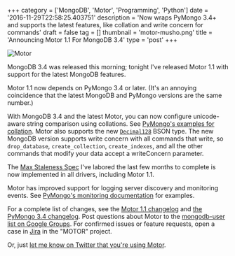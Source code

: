 +++
category = ['MongoDB', 'Motor', 'Programming', 'Python']
date = '2016-11-29T22:58:25.403751'
description = 'Now wraps PyMongo 3.4+ and supports the latest features, like collation and write concern for commands'
draft = false
tag = []
thumbnail = 'motor-musho.png'
title = 'Announcing Motor 1.1 For MongoDB 3.4'
type = 'post'
+++

<p><img style="display:block; margin-left:auto; margin-right:auto;" src="motor-musho.png" alt="Motor" border="0" /></p>

MongoDB 3.4 was released this morning; tonight I've released Motor 1.1 with support for the latest MongoDB features.

Motor 1.1 now depends on PyMongo 3.4 or later. (It's an annoying coincidence that the latest MongoDB and PyMongo versions are the same number.)

With MongoDB 3.4 and the latest Motor, you can now configure unicode-aware string comparison using collations. See <a href="http://api.mongodb.org/python/3.4.0/examples/collations.html#collation-on-operation">PyMongo's examples for collation</a>.</li> Motor also supports the new <a href="http://api.mongodb.org/python/3.4.0/api/bson/decimal128.html#bson.decimal128.Decimal128"><code>Decimal128</code></a> BSON type. The new MongoDB version supports write concern with all commands that write, so `drop_database`, `create_collection`, `create_indexes`, and all the other commands that modify your data accept a writeConcern parameter.

The [Max Staleness Spec](https://github.com/mongodb/specifications/blob/master/source/max-staleness/max-staleness.rst) I've labored the last few months to complete is now implemented in all drivers, including Motor 1.1.

Motor has improved support for logging server discovery and monitoring events. See
<a href="http://api.mongodb.org/python/3.4.0/api/pymongo/monitoring.html#module-pymongo.monitoring">PyMongo's monitoring documentation</a> for examples.

For a complete list of changes, see the [Motor 1.1 changelog](http://motor.readthedocs.io/en/stable/changelog.html) and [the PyMongo 3.4 changelog](http://api.mongodb.com/python/current/changelog.html). Post questions about Motor to the
<a class="reference external" href="https://groups.google.com/forum/?fromgroups#!forum/mongodb-user">mongodb-user list on Google Groups</a>.
For confirmed issues or feature requests, open a case in
<a class="reference external" href="http://jira.mongodb.org">Jira</a> in the "MOTOR" project.

Or, just <a href="https://twitter.com/jessejiryudavis">let me know on Twitter that you're using Motor</a>.
